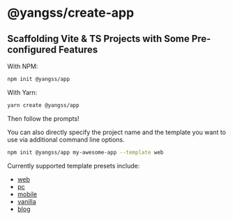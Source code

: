 # @yangss/create-app

## Scaffolding Vite & TS Projects with Some Pre-configured Features
With NPM:
```sh
npm init @yangss/app
```
With Yarn:
```sh
yarn create @yangss/app
```
Then follow the prompts!

You can also directly specify the project name and the template you want to use via additional command line options.

```sh
npm init @yangss/app my-awesome-app --template web
```

Currently supported template presets include:
- [web](https://github.com/yangss3/create-app/blob/master/templates/web/README.md)
- [pc](https://github.com/yangss3/create-app/blob/master/templates/pc/README.md)
- [mobile](https://github.com/yangss3/create-app/blob/master/templates/mobile/README.md)
- [vanilla](https://github.com/yangss3/create-app/blob/master/templates/vanilla/README.md)
- [blog](https://github.com/yangss3/create-app/blob/master/templates/blog/README.md)